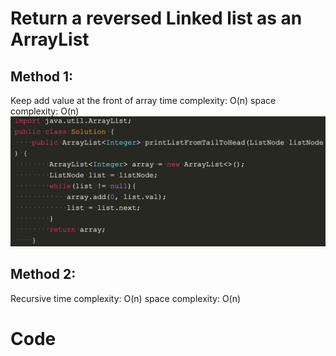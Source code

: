 # Return a reversed Linked list as an ArrayList

## Method 1:
Keep add value at the front of array
time complexity: O(n)
space complexity: O(n)
![method 1](method1.jpg)

## Method 2:
Recursive
time complexity: O(n)
space complexity: O(n)

# Code

